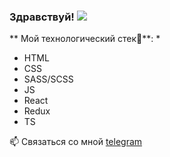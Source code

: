 ### Здравствуй! <img src ="https://media0.giphy.com/media/KGMzZvWa5su2O5LCVR/giphy.gif?cid=6c09b952d3unw6q00lx8xh6565vdxsjoxo3tww5qvej2jdt6&rid=giphy.gif&ct=s"/>


** Мой технологический стек🌱**: *
* HTML
* CSS
* SASS/SCSS
* JS
* React
* Redux
* TS

📫 Связаться со мной [telegram](+996708195510)





<!--
**Elmurat2006/Elmurat2006** is a ✨ _special_ ✨ repository because its `README.md` (this file) appears on your GitHub profile.

Here are some ideas to get you started:

- 🔭 I’m currently working on ...
- 🌱 I’m currently learning ...
- 👯 I’m looking to collaborate on ...
- 🤔 I’m looking for help with ...
- 💬 Ask me about ...
- 📫 How to reach me: ...
- 😄 Pronouns: ...
- ⚡ Fun fact: ...
-->
